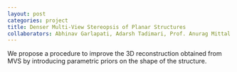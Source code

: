 ```yaml
---
layout: post
categories: project
title: Denser Multi-View Stereopsis of Planar Structures
collaborators: Abhinav Garlapati, Adarsh Tadimari, Prof. Anurag Mittal
---
```


We propose a procedure to improve the 3D reconstruction obtained from MVS by introducing parametric priors on the shape of the structure.
